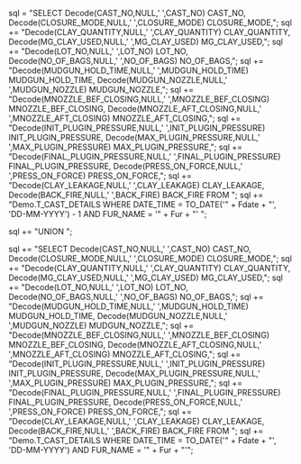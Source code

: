 sql = "SELECT Decode(CAST_NO,NULL,' ',CAST_NO) CAST_NO, Decode(CLOSURE_MODE,NULL,' ',CLOSURE_MODE) CLOSURE_MODE,";
sql += "Decode(CLAY_QUANTITY,NULL,' ',CLAY_QUANTITY) CLAY_QUANTITY, Decode(MG_CLAY_USED,NULL,' ',MG_CLAY_USED) MG_CLAY_USED,";
sql += "Decode(LOT_NO,NULL,' ',LOT_NO) LOT_NO, Decode(NO_OF_BAGS,NULL,' ',NO_OF_BAGS) NO_OF_BAGS,";
sql += "Decode(MUDGUN_HOLD_TIME,NULL,' ',MUDGUN_HOLD_TIME) MUDGUN_HOLD_TIME, Decode(MUDGUN_NOZZLE,NULL,' ',MUDGUN_NOZZLE) MUDGUN_NOZZLE,";
sql += "Decode(MNOZZLE_BEF_CLOSING,NULL,' ',MNOZZLE_BEF_CLOSING) MNOZZLE_BEF_CLOSING, Decode(MNOZZLE_AFT_CLOSING,NULL,' ',MNOZZLE_AFT_CLOSING) MNOZZLE_AFT_CLOSING,";
sql += "Decode(INIT_PLUGIN_PRESSURE,NULL,' ',INIT_PLUGIN_PRESSURE) INIT_PLUGIN_PRESSURE, Decode(MAX_PLUGIN_PRESSURE,NULL,' ',MAX_PLUGIN_PRESSURE) MAX_PLUGIN_PRESSURE,";
sql += "Decode(FINAL_PLUGIN_PRESSURE,NULL,' ',FINAL_PLUGIN_PRESSURE) FINAL_PLUGIN_PRESSURE, Decode(PRESS_ON_FORCE,NULL,' ',PRESS_ON_FORCE) PRESS_ON_FORCE,";
sql += "Decode(CLAY_LEAKAGE,NULL,' ',CLAY_LEAKAGE) CLAY_LEAKAGE, Decode(BACK_FIRE,NULL,' ',BACK_FIRE) BACK_FIRE FROM ";
sql += "Demo.T_CAST_DETAILS WHERE DATE_TIME = TO_DATE('" + Fdate + "', 'DD-MM-YYYY') - 1 AND FUR_NAME = '" + Fur + "' ";

sql += "UNION ";

sql += "SELECT Decode(CAST_NO,NULL,' ',CAST_NO) CAST_NO, Decode(CLOSURE_MODE,NULL,' ',CLOSURE_MODE) CLOSURE_MODE,";
sql += "Decode(CLAY_QUANTITY,NULL,' ',CLAY_QUANTITY) CLAY_QUANTITY, Decode(MG_CLAY_USED,NULL,' ',MG_CLAY_USED) MG_CLAY_USED,";
sql += "Decode(LOT_NO,NULL,' ',LOT_NO) LOT_NO, Decode(NO_OF_BAGS,NULL,' ',NO_OF_BAGS) NO_OF_BAGS,";
sql += "Decode(MUDGUN_HOLD_TIME,NULL,' ',MUDGUN_HOLD_TIME) MUDGUN_HOLD_TIME, Decode(MUDGUN_NOZZLE,NULL,' ',MUDGUN_NOZZLE) MUDGUN_NOZZLE,";
sql += "Decode(MNOZZLE_BEF_CLOSING,NULL,' ',MNOZZLE_BEF_CLOSING) MNOZZLE_BEF_CLOSING, Decode(MNOZZLE_AFT_CLOSING,NULL,' ',MNOZZLE_AFT_CLOSING) MNOZZLE_AFT_CLOSING,";
sql += "Decode(INIT_PLUGIN_PRESSURE,NULL,' ',INIT_PLUGIN_PRESSURE) INIT_PLUGIN_PRESSURE, Decode(MAX_PLUGIN_PRESSURE,NULL,' ',MAX_PLUGIN_PRESSURE) MAX_PLUGIN_PRESSURE,";
sql += "Decode(FINAL_PLUGIN_PRESSURE,NULL,' ',FINAL_PLUGIN_PRESSURE) FINAL_PLUGIN_PRESSURE, Decode(PRESS_ON_FORCE,NULL,' ',PRESS_ON_FORCE) PRESS_ON_FORCE,";
sql += "Decode(CLAY_LEAKAGE,NULL,' ',CLAY_LEAKAGE) CLAY_LEAKAGE, Decode(BACK_FIRE,NULL,' ',BACK_FIRE) BACK_FIRE FROM ";
sql += "Demo.T_CAST_DETAILS WHERE DATE_TIME = TO_DATE('" + Fdate + "', 'DD-MM-YYYY') AND FUR_NAME = '" + Fur + "'";